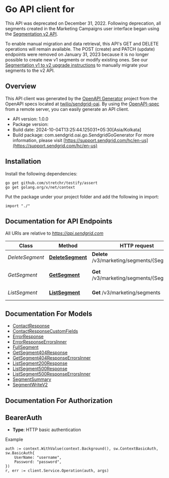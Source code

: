 # Go API client for 

This API was deprecated on December 31, 2022. Following deprecation, all segments created in the Marketing Campaigns user interface began using the [Segmentation v2 API](https://docs.sendgrid.com/api-reference/segmenting-contacts-v2).

To enable manual migration and data retrieval, this API's GET and DELETE operations will remain available. The POST (create) and PATCH (update) endpoints were removed on January 31, 2023 because it is no longer possible to create new v1 segments or modify existing ones. See our [Segmentation v1 to v2 upgrade instructions](https://docs.sendgrid.com/for-developers/sending-email/getting-started-the-marketing-campaigns-v2-segmentation-api#upgrade-a-v1-segment-to-v2) to manually migrate your segments to the v2 API.

## Overview
This API client was generated by the [OpenAPI Generator](https://openapi-generator.tech) project from the OpenAPI specs located at [twilio/sendgrid-oai](https://github.com/twilio/sendgrid-oai/tree/main/spec).  By using the [OpenAPI-spec](https://www.openapis.org/) from a remote server, you can easily generate an API client.

- API version: 1.0.0
- Package version: 
- Build date: 2024-10-04T13:25:44.125031+05:30[Asia/Kolkata]
- Build package: com.sendgrid.oai.go.SendgridGoGenerator
For more information, please visit [https://support.sendgrid.com/hc/en-us](https://support.sendgrid.com/hc/en-us)

## Installation

Install the following dependencies:

```shell
go get github.com/stretchr/testify/assert
go get golang.org/x/net/context
```

Put the package under your project folder and add the following in import:

```golang
import "./"
```

## Documentation for API Endpoints

All URIs are relative to *https://api.sendgrid.com*

Class | Method | HTTP request | Description
------------ | ------------- | ------------- | -------------
*DeleteSegment* | [**DeleteSegment**](docs/DeleteSegment.md#deletesegment) | **Delete** /v3/marketing/segments/{SegmentId} | Delete Segment
*GetSegment* | [**GetSegment**](docs/GetSegment.md#getsegment) | **Get** /v3/marketing/segments/{SegmentId} | Get Segment by ID
*ListSegment* | [**ListSegment**](docs/ListSegment.md#listsegment) | **Get** /v3/marketing/segments | Get List of Segments


## Documentation For Models

 - [ContactResponse](ContactResponse.md)
 - [ContactResponseCustomFields](ContactResponseCustomFields.md)
 - [ErrorResponse](ErrorResponse.md)
 - [ErrorResponseErrorsInner](ErrorResponseErrorsInner.md)
 - [FullSegment](FullSegment.md)
 - [GetSegment404Response](GetSegment404Response.md)
 - [GetSegment404ResponseErrorsInner](GetSegment404ResponseErrorsInner.md)
 - [ListSegment200Response](ListSegment200Response.md)
 - [ListSegment500Response](ListSegment500Response.md)
 - [ListSegment500ResponseErrorsInner](ListSegment500ResponseErrorsInner.md)
 - [SegmentSummary](SegmentSummary.md)
 - [SegmentWriteV2](SegmentWriteV2.md)


## Documentation For Authorization



## BearerAuth

- **Type**: HTTP basic authentication

Example

```golang
auth := context.WithValue(context.Background(), sw.ContextBasicAuth, sw.BasicAuth{
    UserName: "username",
    Password: "password",
})
r, err := client.Service.Operation(auth, args)
```


